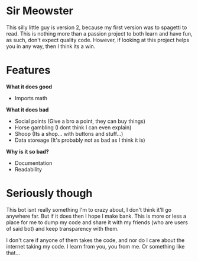 # Sir Meowster
This silly little guy is version 2, because my first version was to spagetti to read. 
This is nothing more than a passion project to both learn and have fun, as such, don't expect quality code.
However, if looking at this project helps you in any way, then I think its a win.

# Features
**What it does good**
- Imports math

**What it does bad**
- Social points (Give a bro a point, they can buy things)
- Horse gambling (I dont think I can even explain)
- Shoop (Its a shop... with buttons and stuff...)
- Data storeage (It's probably not as bad as I think it is)

**Why is it so bad?**
- Documentation
- Readability

# Seriously though
This bot isnt really something I'm to crazy about, I don't think it'll go anywhere far. But if it does then I hope I make bank.
This is more or less a place for me to dump my code and share it with my friends (who are users of said bot) and keep transparency with them.

I don't care if anyone of them takes the code, and nor do I care about the internet taking my code.
I learn from you, you from me. Or something like that...
